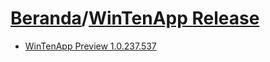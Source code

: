 # [Beranda](/)/[WinTenApp Release](/wintenapp)

- [WinTenApp Preview 1.0.237.537](wintenapp-1.0.237.537)
